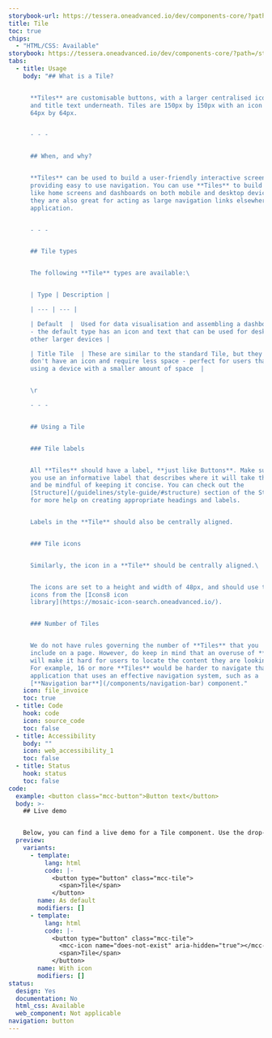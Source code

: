 ```yaml
---
storybook-url: https://tessera.oneadvanced.io/dev/components-core/?path=/docs/html-button--as-default
title: Tile
toc: true
chips:
  - "HTML/CSS: Available"
storybook: https://tessera.oneadvanced.io/dev/components-core/?path=/story/html-tile--as-default
tabs:
  - title: Usage
    body: "## What is a Tile?


      **Tiles** are customisable buttons, with a larger centralised icon
      and title text underneath. Tiles are 150px by 150px with an icon size of
      64px by 64px.


      - - -


      ## When, and why?


      **Tiles** can be used to build a user-friendly interactive screen,
      providing easy to use navigation. You can use **Tiles** to build things
      like home screens and dashboards on both mobile and desktop devices, and
      they are also great for acting as large navigation links elsewhere in the
      application.


      - - -


      ## Tile types


      The following **Tile** types are available:\ 


      | Type | Description |

      | --- | --- |

      | Default  |  Used for data visualisation and assembling a dashboard
      - the default type has an icon and text that can be used for desktop and
      other larger devices |

      | Title Tile  | These are similar to the standard Tile, but they
      don't have an icon and require less space - perfect for users that are
      using a device with a smaller amount of space  |


      \r

      - - -


      ## Using a Tile


      ### Tile labels


      All **Tiles** should have a label, **just like Buttons**. Make sure
      you use an informative label that describes where it will take the user,
      and be mindful of keeping it concise. You can check out the
      [Structure](/guidelines/style-guide/#structure) section of the Style Guide
      for more help on creating appropriate headings and labels.


      Labels in the **Tile** should also be centrally aligned.


      ### Tile icons


      Similarly, the icon in a **Tile** should be centrally aligned.\ 


      The icons are set to a height and width of 48px, and should use the
      icons from the [Icons8 icon
      library](https://mosaic-icon-search.oneadvanced.io/).


      ### Number of Tiles


      We do not have rules governing the number of **Tiles** that you
      include on a page. However, do keep in mind that an overuse of **Tiles**
      will make it hard for users to locate the content they are looking for.
      For example, 16 or more **Tiles** would be harder to navigate than an
      application that uses an effective navigation system, such as a
      [**Navigation bar**](/components/navigation-bar) component."
    icon: file_invoice
    toc: true
  - title: Code
    hook: code
    icon: source_code
    toc: false
  - title: Accessibility
    body: ""
    icon: web_accessibility_1
    toc: false
  - title: Status
    hook: status
    toc: false
code:
  example: <button class="mcc-button">Button text</button>
  body: >-
    ## Live demo


    Below, you can find a live demo for a Tile component. Use the drop-down menus and radio buttons to view the different Tile Types and Variants.
  preview:
    variants:
      - template:
          lang: html
          code: |-
            <button type="button" class="mcc-tile">
              <span>Tile</span>
            </button>
        name: As default
        modifiers: []
      - template:
          lang: html
          code: |-
            <button type="button" class="mcc-tile">
              <mcc-icon name="does-not-exist" aria-hidden="true"></mcc-icon>
              <span>Tile</span>
            </button>
        name: With icon
        modifiers: []
status:
  design: Yes
  documentation: No
  html_css: Available
  web_component: Not applicable
navigation: button
---
```


